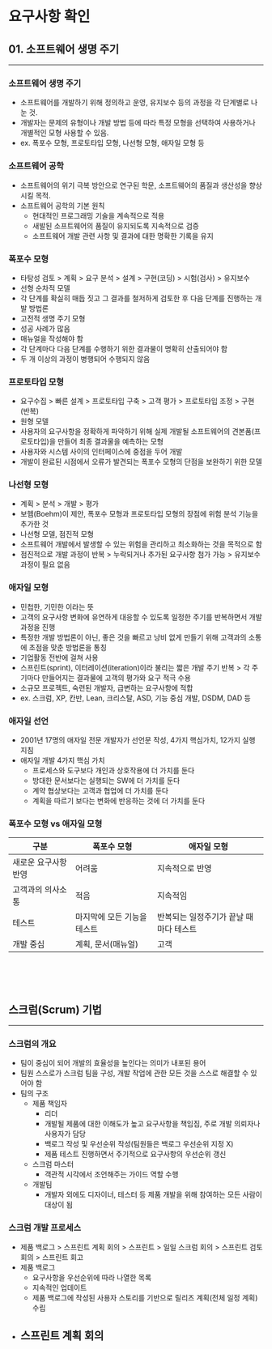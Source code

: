 # 요구사항 확인
## 01. 소프트웨어 생명 주기
-------------------
### 소프트웨어 생명 주기
 - 소프트웨어를 개발하기 위해 정의하고 운영, 유지보수 등의 과정을 각 단계별로 나눈 것.   
 - 개발자는 문제의 유형이나 개발 방법 등에 따라 특정 모형을 선택하여 사용하거나 개별적인 모형 사용할 수 있음.
 -  ex. 폭포수 모형, 프로토타입 모형, 나선형 모형, 애자일 모형 등

### 소프트웨어 공학
 - 소프트웨어의 위기 극복 방안으로 연구된 학문, 소프트웨어의 품질과 생산성을 향상시킬 목적.
 - 소프트웨어 공학의 기본 원칙
   - 현대적인 프로그래밍 기술을 계속적으로 적용 
   - 새발된 소프트웨어의 품질이 유지되도록 지속적으로 검증 
   - 소프트웨어 개발 관련 사항 및 결과에 대한 명확한 기록을 유지

### 폭포수 모형
 - 타탕성 검토 > 계획 > 요구 분석 > 설계 > 구현(코딩) > 시험(검사) > 유지보수
 - 선형 순차적 모델
 - 각 단계를 확실히 매듭 짓고 그 결과를 철저하게 검토한 후 다음 단계를 진행하는 개발 방법론
 - 고전적 생명 주기 모형
 - 성공 사례가 많음
 - 매뉴얼을 작성해야 함
 - 각 단계마다 다음 단계를 수행하기 위한 결과물이 명확히 산출되어야 함
 - 두 개 이상의 과정이 병행되어 수행되지 않음

### 프로토타입 모형
 -  요구수집 > 빠른 설계 > 프로토타입 구축 > 고객 평가 > 프로토타입 조정 > 구현 (반복)
 -  원형 모델
 -  사용자의 요구사항을 정확하게 파악하기 위해 실제 개발될 소프트웨어의 견본품(프로토타입)을 만들어 최종 결과물을 예측하는 모형
 -  사용자와 시스템 사이의 인터페이스에 중점을 두어 개발
 -  개발이 완료된 시점에서 오류가 발견되는 폭포수 모형의 단점을 보완하기 위한 모델

### 나선형 모형
 - 계획 > 분석 > 개발 > 평가
 - 보헴(Boehm)이 제안, 폭포수 모형과 프로토타입 모형의 장점에 위험 분석 기능을 추가한 것
 - 나선형 모델, 점진적 모형
 - 소프트웨어 개발에서 발생할 수 있는 위험을 관리하고 최소화하는 것을 목적으로 함
 - 점진적으로 개발 과정이 반복 > 누락되거나 추가된 요구사항 첨가 가능 > 유지보수 과정이 필요 없음

### 애자일 모형
 - 민첩한, 기민한 이라는 뜻
 - 고객의 요구사항 변화에 유연하게 대응할 수 있도록 일정한 주기를 반복하면서 개발과정을 진행
 - 특정한 개발 방법론이 아닌, 좋은 것을 빠르고 낭비 없게 만들기 위해 고객과의 소통에 초점을 맞춘 방법론을 통칭
 - 기업활동 전반에 걸쳐 사용
 - 스프린트(sprint), 이터레이션(iteration)이라 불리는 짧은 개발 주기 반복 > 각 주기마다 만들어지는 결과물에 고객의 평가와 요구 적극 수용
 - 소규모 프로젝트, 숙련된 개발자, 급변하는 요구사항에 적합
 - ex. 스크럼, XP, 칸반, Lean, 크리스탈, ASD, 기능 중심 개발, DSDM, DAD 등

### 애자일 선언
 - 2001년 17명의 애자일 전문 개발자가 선언문 작성, 4가지 핵심가치, 12가지 실행 지침
 - 애자일 개발 4가지 핵심 가치
   - 프로세스와 도구보다 개인과 상호작용에 더 가치를 둔다
   - 방대한 문서보다는 실행되는 SW에 더 가치를 둔다
   - 계약 협상보다는 고객과 협업에 더 가치를 둔다
   - 계획을 따르기 보다는 변화에 반응하는 것에 더 가치를 둔다

### 폭포수 모형 vs 애자일 모형
|구분|폭포수 모형|애자일 모형|
|---|---|---|
|새로운 요구사항 반영|어려움|지속적으로 반영|
|고객과의 의사소통|적음|지속적임|
|테스트|마지막에 모든 기능을 테스트|반복되는 일정주기가 끝날 때마다 테스트|
|개발 중심|계획, 문서(매뉴얼)|고객|

<br>
<br>
<br>

## 스크럼(Scrum) 기법
-----------------
### 스크럼의 개요
 - 팀이 중심이 되어 개발의 효율성을 높인다는 의미가 내포된 용어
 - 팀원 스스로가 스크럼 팀을 구성, 개발 작업에 관한 모든 것을 스스로 해결할 수 있어야 함
 - 팀의 구조
   - 제품 책임자
     - 리더
     - 개발될 제품에 대한 이해도가 높고 요구사항을 책임짐, 주로 개발 의뢰자나 사용자가 담당
     - 백로그 작성 및 우선순위 작성(팀원들은 백로그 우선순위 지정 X)
     - 제품 테스트 진행하면서 주기적으로 요구사항의 우선순위 갱신
   - 스크럼 마스터
     - 객관적 시각에서 조언해주는 가이드 역할 수행
   - 개발팀
     - 개발자 외에도 디자이너, 테스터 등 제품 개발을 위해 참여하는 모든 사람이 대상이 됨
  
### 스크럼 개발 프로세스
 - 제품 백로그 > 스프린트 계획 회의 > 스프린트 > 일일 스크럼 회의 > 스프린트 검토 회의 > 스프린트 회고
 - 제품 백로그
   - 요구사항을 우선순위에 따라 나열한 목록
   - 지속적인 업데이트
   - 제품 백로그에 작성된 사용자 스토리를 기반으로 릴리즈 계획(전체 일정 계획) 수립
 - 스프린트 계획 회의
   - 